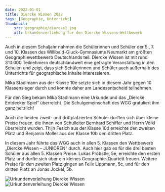 ```yaml
---
date: 2022-01-01
title: Diercke Wissen 2022
tags: [Geographie, Unterricht]
thumbnail: 
    src: geographie/diercke1.jpg
    alt: Urkundenverliehung für den Diercke Wissens-Wettbewerb
---
```


Auch in diesem Schuljahr nahmen die Schülerinnen und Schüler der 5., 7. und 10. Klassen des Willibald-Gluck-Gymnasiums Neumarkt am größten Geographiewettbewerb Deutschlands teil. Diercke Wissen ist mit rund 310.000 Teilnehmern deutschlandweit eine gefragte Veranstaltung in den Schulen und zeigt, dass sich Schülerinnen und Schüler auch außerhalb des Unterrichts für geographische Inhalte interessieren. 

Mika Stadlmann aus der Klasse 10e setzte sich in diesem Jahr gegen 10 Klassensieger durch und konnte daher am Landesentscheid teilnehmen.

Für den Sieg bekam Mika Stadlmann eine Urkunde und das „Diercke Entdecker Spiel“ überreicht. Die Schulgemeinschaft des WGG gratuliert ihm ganz herzlich! 

Auch die beiden zweit- und drittplatzierten Schüler durften sich über kleine Preise freuen, die ihnen von Schulleiter Bernhard Schiffer und Herrn Völkl überreicht wurden. Thijn Fesich aus der Klasse 10d erreichte den zweiten Platz und Benjamin Moller aus der Klasse 10b den dritten Platz. 

In diesem Jahr führte das WGG auch in allen 5. Klassen den Wettbewerb „Diercke Wissen – JUNIOREN“ durch. Auch hier gab es für die drei besten Schüler aus allen 5. Klassen Preise. Lukas Pröbstle, 5e, erreichte den ersten Platz und durfte sich über ein kleines Geographie-Quartett freuen. Weitere Preise für den zweiten Platz gingen an Felix Lippmann, 5c, und für den dritten Platz an Jonas Jockel, 5b.

![Urkundenverleihung Diercke Wissen](/images/geographie/diercke1.jpg)
![Urkundenverleihung Diercke Wissen](/images/geographie/diercke2.jpg)